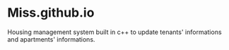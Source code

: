 # Miss.github.io
Housing management system built in c++ to update tenants' informations and apartments' informations.
